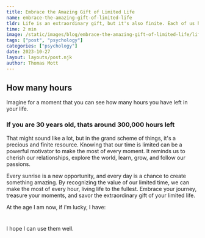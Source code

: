 ```yaml
---
title: Embrace the Amazing Gift of Limited Life
name: embrace-the-amazing-gift-of-limited-life
tldr: Life is an extraordinary gift, but it's also finite. Each of us has a limited number of hours to experience the world, create memories, and pursue our dreams. It's easy to lose sight of this fact in the hustle and bustle of daily life, but it's a truth that we should embrace and celebrate.
time: 2 min
image: /static/images/blog/embrace-the-amazing-gift-of-limited-life/life.webp
tags: ["post", "psychology"]
categories: ["psychology"]
date: 2023-10-27
layout: layouts/post.njk
author: Thomas Mott
---
```


## How many hours

Imagine for a moment that you can see how many hours you have left in your life.

### If you are 30 years old, thats around 300,000 hours left

That might sound like a lot, but in the grand scheme of things, it's a precious and finite resource. Knowing that our time is limited can be a powerful motivator to make the most of every moment. It reminds us to cherish our relationships, explore the world, learn, grow, and follow our passions.

Every sunrise is a new opportunity, and every day is a chance to create something amazing. By recognizing the value of our limited time, we can make the most of every hour, living life to the fullest. Embrace your journey, treasure your moments, and savor the extraordinary gift of your limited life.

At the age I am now, if i'm lucky, I have:

<h1 id="life"></h1>

I hope I can use them well.

<script>
	// Date future
    var date_future = new Date("01/15/2058");

	// Update the count down every 1 second
	var x = setInterval(function() {
		// Get today's date and time
		var date_now = new Date();

		// get total seconds between the times
		var delta = Math.abs(date_future - date_now) / 1000;

		// calculate (and subtract) whole hours
		var hours = Math.floor(delta / 3600);
		delta -= hours * 3600;

		// calculate (and subtract) whole minutes
		var minutes = Math.floor(delta / 60) % 60;
		delta -= minutes * 60;

		// what's left is seconds
		var seconds = Math.round(delta % 60);

		//To display the final no. of days (result)
		console.log(`${hours}h ${minutes}m ${seconds}s`);

		// Display the result in the element with id="demo"
		document.getElementById("life").innerHTML = hours + "h "
		+ minutes + "m " + seconds + "s ";

		// If the count down is finished, write some text
		if (distance < 0) {
			clearInterval(x);
			document.getElementById("life").innerHTML = "EXPIRED";
		}
	}, 1000);
</script>
